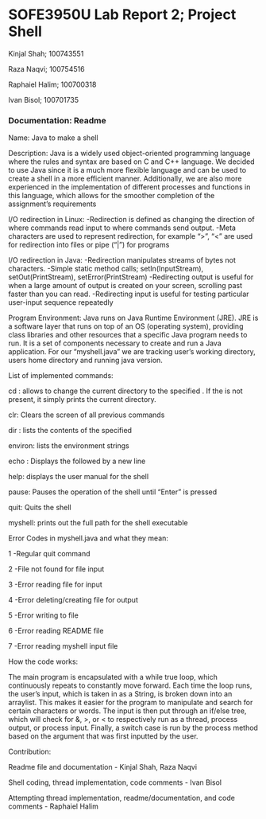 # SOFE3950U Lab Report 2; Project Shell

Kinjal Shah; 100743551

Raza Naqvi; 100754516

Raphaiel Halim; 100700318

Ivan Bisol; 100701735

### Documentation: Readme

Name: Java to make a shell 

Description: 
Java is a widely used object-oriented programming language where the rules and syntax are based on C and C++ language. 
We decided to use Java since it is a much more flexible language and can be used to create a shell in a more efficient manner.
Additionally, we are also more experienced in the implementation of different processes and functions in this language, which allows for the smoother completion of the assignment’s requirements

I/O redirection in Linux:
-Redirection is defined as changing the direction of where commands read input to where commands send output. 
-Meta characters are used to represent redirection, for example “>”, “<” are used for redirection into files or pipe (“|”) for programs

I/O redirection in Java:
-Redirection manipulates streams of bytes not characters. 
-Simple static method calls; setIn(InputStream), setOut(PrintStream), setError(PrintStream)
-Redirecting output is useful for when a large amount of output is created on your screen, scrolling past faster than you can read. 
-Redirecting input is useful for testing particular user-input sequence repeatedly


Program Environment: 
Java runs on Java Runtime Environment (JRE). JRE is a software layer that runs on top of an OS (operating system), providing class libraries and other resources that a specific Java program needs to run.
It is a set of components necessary to create and run a Java application.
For our “myshell.java” we are tracking user’s working directory, users home directory and running java version.


List of implemented commands:

cd <directory>: allows to change the current directory to the specified <directory>. If the <directory> is not present, it simply prints the current directory.

clr: Clears the screen of all previous commands

dir <directory>: lists the contents of the specified <directory>

environ: lists the environment strings

echo <comment>: Displays the <comment> followed by a new line

help: displays the user manual for the shell

pause: Pauses the operation of the shell until “Enter” is pressed

quit: Quits the shell

myshell: prints out the full path for the shell executable

Error Codes in myshell.java and what they mean:

1 -Regular quit command

2 -File not found for file input

3 -Error reading file for input 

4 -Error deleting/creating file for output

5 -Error writing to file

6 -Error reading README file

7 -Error reading myshell input file


How the code works:

The main program is encapsulated with a while true loop, which continuously repeats to constantly move forward. Each time the loop runs, the user’s input, which is taken in as a String, is broken down into an arraylist.
This makes it easier for the program to manipulate and search for certain characters or words. The input is then put through an if/else tree, which will check for &, >, or < to respectively run as a thread, process output, or process input.
Finally, a switch case is run by the process method based on the argument that was first inputted by the user.

Contribution:

Readme file and documentation - Kinjal Shah, Raza Naqvi

Shell coding, thread implementation, code comments - Ivan Bisol

Attempting thread implementation, readme/documentation, and code comments - Raphaiel Halim

